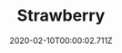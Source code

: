 ---
templateKey: blog-post
title: Strawberry
type: fruit
description: A sweet, juicy favorite with an appealing red color
featuredpost: false
date: 2020-02-10T00:00:02.711Z
featuredimage: /img/Strawberry.png
sellPrice: 120
tags: 
  - Spring
  -  Maru
  -  Demetrius
  -  edible
  -  fruit
---